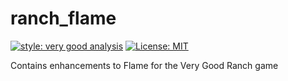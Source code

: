 # ranch_flame

[![style: very good analysis][very_good_analysis_badge]][very_good_analysis_link]
[![License: MIT][license_badge]][license_link]

Contains enhancements to Flame for the Very Good Ranch game

[license_badge]: https://img.shields.io/badge/license-MIT-blue.svg
[license_link]: https://opensource.org/licenses/MIT
[very_good_analysis_badge]: https://img.shields.io/badge/style-very_good_analysis-B22C89.svg
[very_good_analysis_link]: https://pub.dev/packages/very_good_analysis